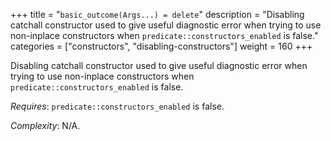 +++
title = "`basic_outcome(Args...) = delete`"
description = "Disabling catchall constructor used to give useful diagnostic error when trying to use non-inplace constructors when `predicate::constructors_enabled` is false."
categories = ["constructors", "disabling-constructors"]
weight = 160
+++

Disabling catchall constructor used to give useful diagnostic error when trying to use non-inplace constructors when `predicate::constructors_enabled` is false.

*Requires*: `predicate::constructors_enabled` is false.

*Complexity*: N/A.
